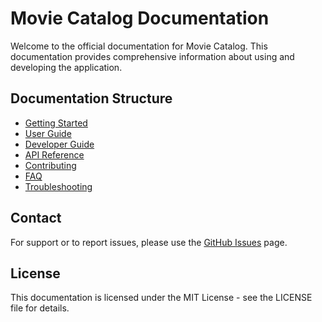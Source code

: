 # Movie Catalog Documentation

Welcome to the official documentation for Movie Catalog. This documentation provides comprehensive information about using and developing the application.

## Documentation Structure

- [Getting Started](getting_started.md)
- [User Guide](user_guide.md)
- [Developer Guide](developer_guide.md)
- [API Reference](api_reference.md)
- [Contributing](contributing.md)
- [FAQ](faq.md)
- [Troubleshooting](troubleshooting.md)

## Contact

For support or to report issues, please use the [GitHub Issues](https://github.com/Nsfr750/movie_catalog/issues) page.

## License

This documentation is licensed under the MIT License - see the LICENSE file for details.
